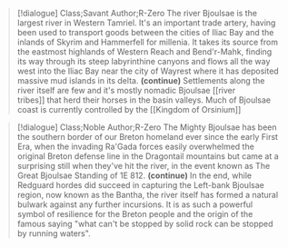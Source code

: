  
>[!dialogue] Class;Savant Author;R-Zero
The river Bjoulsae is the largest river in Western Tamriel. It's an important trade artery, having been used to transport goods between the cities of Iliac Bay and the inlands of Skyrim and Hammerfell for millenia. It takes its source from the eastmost highlands of Western Reach and Bend'r-Mahk, finding its way through its steep labyrinthine canyons and flows all the way west into the Iliac Bay near the city of Wayrest where it has deposited massive mud islands in its delta. 
**(continue)**
Settlements along the river itself are few and it's mostly nomadic Bjoulsae [[river tribes]] that herd their horses in the basin valleys. Much of Bjoulsae coast is currently controlled by the [[Kingdom of Orsinium]]

>[!dialogue] Class;Noble Author;R-Zero
The Mighty Bjoulsae has been the southern border of our Breton homeland ever since the early First Era, when the invading Ra'Gada forces easily overwhelmed the original Breton defense line in the Dragontail mountains but came at a surprising still when they've hit the river, in the event known as The Great Bjoulsae Standing of 1E 812. 
**(continue)**
In the end, while Redguard hordes did succeed in capturing the Left-bank Bjoulsae  region, now known as the Bantha, the river itself has formed a natural bulwark against any further incursions. It is as such a powerful symbol of resilience for the Breton people and the origin of the famous saying "what can't be stopped by solid rock can be stopped by running waters".